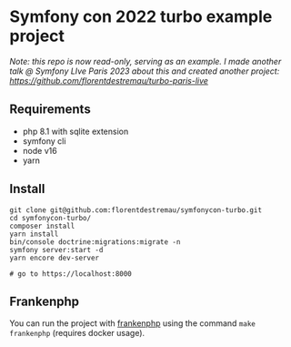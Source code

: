 # Symfony con 2022 turbo example project

_Note: this repo is now read-only, serving as an example. I made another talk @ Symfony LIve Paris 2023 about this and created another project: https://github.com/florentdestremau/turbo-paris-live_

## Requirements

- php 8.1 with sqlite extension
- symfony cli
- node v16
- yarn

## Install

```shell
git clone git@github.com:florentdestremau/symfonycon-turbo.git
cd symfonycon-turbo/
composer install
yarn install
bin/console doctrine:migrations:migrate -n
symfony server:start -d
yarn encore dev-server

# go to https://localhost:8000
```


## Frankenphp

You can run the project with [frankenphp](https://github.com/dunglas/frankenphp) using the command `make frankenphp` (requires docker usage).
